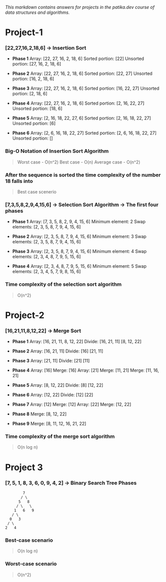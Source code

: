 *This markdown contains answers for projects in the patika.dev course of data structures and algorithms.*

# Project-1

### [22,27,16,2,18,6] -> Insertion Sort  

 - **Phase 1**
Array: [22, 27, 16, 2, 18, 6]
Sorted portion: [22]
Unsorted portion: [27, 16, 2, 18, 6]

- **Phase 2**
Array: [22, 27, 16, 2, 18, 6]
Sorted portion: [22, 27]
Unsorted portion: [16, 2, 18, 6]

- **Phase 3**
Array: [22, 27, 16, 2, 18, 6]
Sorted portion: [16, 22, 27]
Unsorted portion: [2, 18, 6]

- **Phase 4**
Array: [22, 27, 16, 2, 18, 6]
Sorted portion: [2, 16, 22, 27]
Unsorted portion: [18, 6]

- **Phase 5**
Array: [2, 16, 18, 22, 27, 6]
Sorted portion: [2, 16, 18, 22, 27]
Unsorted portion: [6]

- **Phase 6**
Array: [2, 6, 16, 18, 22, 27]
Sorted portion: [2, 6, 16, 18, 22, 27]
Unsorted portion: []

### Big-O Notation of Insertion Sort Algorithm
> Worst case - O(n^2)
> Best case - O(n)
> Average case - O(n^2)

### After the sequence is sorted the time complexity of the number 18 falls into
> Best case scenerio

### [7,3,5,8,2,9,4,15,6] -> Selection Sort Algorithm -> The first four phases

 - **Phase 1**
Array: [7, 3, 5, 8, 2, 9, 4, 15, 6]
Minimum element: 2
Swap elements: [2, 3, 5, 8, 7, 9, 4, 15, 6]

 - **Phase 2**
Array: [2, 3, 5, 8, 7, 9, 4, 15, 6]
Minimum element: 3
Swap elements: [2, 3, 5, 8, 7, 9, 4, 15, 6]

 - **Phase 3**
Array: [2, 3, 5, 8, 7, 9, 4, 15, 6]
Minimum element: 4
Swap elements: [2, 3, 4, 8, 7, 9, 5, 15, 6]

 - **Phase 4**
Array: [2, 3, 4, 8, 7, 9, 5, 15, 6]
Minimum element: 5
Swap elements: [2, 3, 4, 5, 7, 9, 8, 15, 6]

### Time complexity of the selection sort algorithm

> O(n^2)

# Project-2

### [16,21,11,8,12,22] -> Merge Sort

 - **Phase 1**
Array: [16, 21, 11, 8, 12, 22]
Divide: [16, 21, 11] [8, 12, 22]

- **Phase 2**
Array: [16, 21, 11]
Divide: [16] [21, 11]

- **Phase 3**
Array: [21, 11]
Divide: [21] [11]

- **Phase 4**
Array: [16]
Merge: [16]
Array: [21]
Merge: [11, 21]
Merge: [11, 16, 21]

- **Phase 5**
Array: [8, 12, 22]
Divide: [8] [12, 22]

- **Phase 6**
Array: [12, 22]
Divide: [12] [22]

- **Phase 7**
Array: [12]
Merge: [12]
Array: [22]
Merge: [12, 22]

- **Phase 8**
Merge: [8, 12, 22]

- **Phase 9**
Merge: [8, 11, 12, 16, 21, 22]

### Time complexity of the merge sort algorithm

> O(n log n)

# Project 3

### **[7, 5, 1, 8, 3, 6, 0, 9, 4, 2]** -> Binary Search Tree Phases

            7
           / \
          5   8
         / \   \
        1   6   9
       / \
      0   3
     / \
    2   4

### Best-case scenario

> O(n log n)

### Worst-case scenario

> O(n^2)